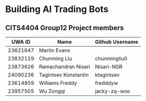 # Building AI Trading Bots

## CITS4404 Group12 Project members

| UWA ID  | Name | Github Username |
|---------|------|-----------------|
|23621647 |Martin Evans|| Martin-EvansUWA
|23832119 |Chunming Liu|chunmingliu0|
|23873626 |Ramachandran Nisari|Nisari-NSR|
|24090236 |Tagintsev Konstantin|ktagintsev|
|23614859 |Williams Freddy|fredddyw|
|23957505 |Wu Zongqi|jacky-zq-woo|
